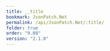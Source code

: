 ```yaml
---
title: __title
bookmark: JsonPatch.Net
permalink: /api/JsonPatch.Net/:title/
folder: true
order: "9.08"
version: "2.1.0"
---
```

